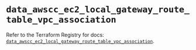 # `data_awscc_ec2_local_gateway_route_table_vpc_association`

Refer to the Terraform Registry for docs: [`data_awscc_ec2_local_gateway_route_table_vpc_association`](https://registry.terraform.io/providers/hashicorp/awscc/0.70.0/docs/data-sources/ec2_local_gateway_route_table_vpc_association).
